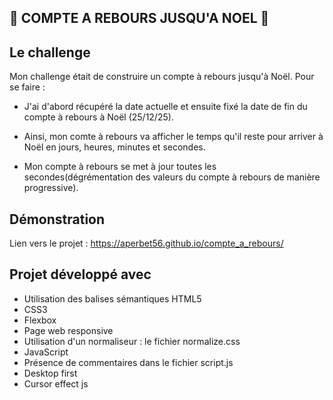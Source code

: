 ## 🎄 COMPTE A REBOURS JUSQU'A NOEL 🎅

## Le challenge

Mon challenge était de construire un compte à rebours jusqu'à Noël. Pour se faire :

- J'ai d'abord récupéré la date actuelle et ensuite fixé la date de fin du compte à rebours à Noël (25/12/25).

- Ainsi, mon comte à rebours va afficher le temps qu'il reste pour arriver à Noël en jours, heures, minutes et secondes.

- Mon compte à rebours se met à jour toutes les secondes(dégrémentation des valeurs du compte à rebours de manière progressive).

## Démonstration

Lien vers le projet : https://aperbet56.github.io/compte_a_rebours/

## Projet développé avec

- Utilisation des balises sémantiques HTML5
- CSS3
- Flexbox
- Page web responsive
- Utilisation d'un normaliseur : le fichier normalize.css
- JavaScript
- Présence de commentaires dans le fichier script.js
- Desktop first
- Cursor effect js
